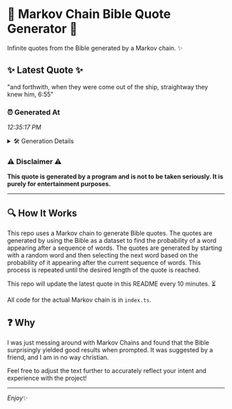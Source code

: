 # 📖 Markov Chain Bible Quote Generator 📖

Infinite quotes from the Bible generated by a Markov chain. ✨

## ✨ Latest Quote ✨
"and forthwith, when they were come out of the ship, straightway they knew him, 6:55"

### ⏰ Generated At
*12:35:17 PM*

<details>
    <summary>🛠️ Generation Details</summary>
    <p>
        <strong>🌱 Seed:</strong> and<br>
        <strong>🔄 Iterations:</strong> 14<br>
        <strong>📜 Context History:</strong><br>[ and ]: forthwith,<br>[ and, forthwith, ]: when<br>[ and, forthwith,, when ]: they<br>[ and, forthwith,, when, they ]: were<br>[ and, forthwith,, when, they, were ]: come<br>[ and, forthwith,, when, they, were, come ]: out<br>[ forthwith,, when, they, were, come, out ]: of<br>[ when, they, were, come, out, of ]: the<br>[ they, were, come, out, of, the ]: ship,<br>[ were, come, out, of, the, ship, ]: straightway<br>[ come, out, of, the, ship,, straightway ]: they<br>[ out, of, the, ship,, straightway, they ]: knew<br>[ of, the, ship,, straightway, they, knew ]: him,<br>[ the, ship,, straightway, they, knew, him, ]: 6:55<br>
    </p>
</details>

### ⚠️ Disclaimer ⚠️
**This quote is generated by a program and is not to be taken seriously. It is purely for entertainment purposes.**

---

## 🔍 How It Works

This repo uses a Markov chain to generate Bible quotes. The quotes are generated by using the Bible as a dataset to find the probability of a word appearing after a sequence of words. The quotes are generated by starting with a random word and then selecting the next word based on the probability of it appearing after the current sequence of words. This process is repeated until the desired length of the quote is reached.

This repo will update the latest quote in this README every 10 minutes. ⏳

All code for the actual Markov chain is in `index.ts`.

## ❓ Why

I was just messing around with Markov Chains and found that the Bible surprisingly yielded good results when prompted. 
It was suggested by a friend, and I am in no way christian.

Feel free to adjust the text further to accurately reflect your intent and experience with the project!

---

*Enjoy*✨
